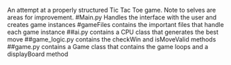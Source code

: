An attempt at a properly structured Tic Tac Toe game.
Note to selves are areas for improvement.
#Main.py
Handles the interface with the user and creates game instances
#gameFiles
contains the important files that handle each game instance
##ai.py
contains a CPU class that generates the best move
##game_logic.py
contains the checkWin and isMoveValid methods
##game.py
contains a Game class that contains the game loops and a displayBoard method